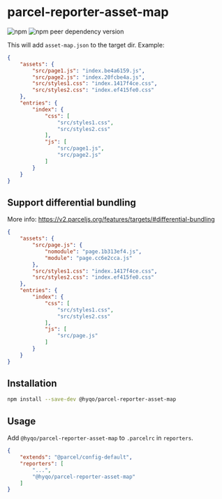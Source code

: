 # parcel-reporter-asset-map

![npm](https://img.shields.io/npm/v/@hyqo/parcel-reporter-asset-map)
![npm peer dependency version](https://img.shields.io/npm/dependency-version/@hyqo/parcel-reporter-asset-map/peer/parcel)

This will add `asset-map.json` to the target dir. Example:

```json
{
    "assets": {
        "src/page1.js": "index.be4a6159.js",
        "src/page2.js": "index.20fcbe4a.js",
        "src/styles1.css": "index.1417f4ce.css",
        "src/styles2.css": "index.ef415fe0.css"
    },
    "entries": {
        "index": {
            "css": [
                "src/styles1.css",
                "src/styles2.css"
            ],
            "js": [
                "src/page1.js",
                "src/page2.js"
            ]
        }
    }
}
```

## Support differential bundling

More info: https://v2.parceljs.org/features/targets/#differential-bundling

```json
{
    "assets": {
        "src/page.js": {
            "nomodule": "page.1b313ef4.js",
            "module": "page.cc6e2cca.js"
        },
        "src/styles1.css": "index.1417f4ce.css",
        "src/styles2.css": "index.ef415fe0.css"
    },
    "entries": {
        "index": {
            "css": [
                "src/styles1.css",
                "src/styles2.css"
            ],
            "js": [
                "src/page.js"
            ]
        }
    }
}
```

## Installation

```sh
npm install --save-dev @hyqo/parcel-reporter-asset-map
```

## Usage

Add `@hyqo/parcel-reporter-asset-map` to `.parcelrc` in `reporters`.

```json
{
    "extends": "@parcel/config-default",
    "reporters": [
        "...",
        "@hyqo/parcel-reporter-asset-map"
    ]
}
```
